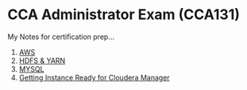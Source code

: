 # CCA Administrator Exam (CCA131)

My Notes for certification prep...

1. [AWS](https://github.com/dileepe-projects/CCA131_Prep_Notes/blob/master/AWS_Intro.md)
2. [HDFS & YARN](https://github.com/dileepe-projects/CCA131_Prep_Notes/blob/master/HDFS_YARN.md)
3. [MYSQL](https://github.com/dileepe-projects/CCA131_Prep_Notes/blob/master/MYSQL.md)
4. [Getting Instance Ready for Cloudera Manager](https://github.com/dileepe-projects/CCA131_Prep_Notes/blob/master/CM_Ready.md)
